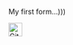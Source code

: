 My first form...)))

<img alt="GitHub commit activity" src="https://img.shields.io/github/commit-activity/y/tamga05/Form?style=flat-square" height="27">
